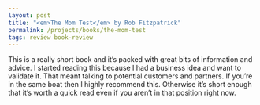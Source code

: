 ```yaml
---
layout: post
title: "<em>The Mom Test</em> by Rob Fitzpatrick"
permalink: /projects/books/the-mom-test
tags: review book-review
---
```


This is a really short book and it’s packed with great bits of information and advice. I started reading this because I had a business idea and want to validate it. That meant talking to potential customers and partners. If you’re in the same boat then I highly recommend this. Otherwise it’s short enough that it’s worth a quick read even if you aren’t in that position right now.
